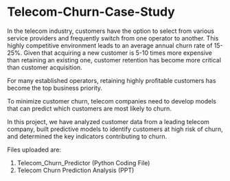 # Telecom-Churn-Case-Study
In the telecom industry, customers have the option to select from various service providers and frequently switch from one operator to another. This highly competitive environment leads to an average annual churn rate of 15-25%. Given that acquiring a new customer is 5-10 times more expensive than retaining an existing one, customer retention has become more critical than customer acquisition.

For many established operators, retaining highly profitable customers has become the top business priority.

To minimize customer churn, telecom companies need to develop models that can predict which customers are most likely to churn.

In this project, we have analyzed customer data from a leading telecom company, built predictive models to identify customers at high risk of churn, and determined the key indicators contributing to churn.

Files uploaded are:
1. Telecom_Churn_Predictor (Python Coding File)
2. Telecom Churn Prediction Analysis (PPT)
